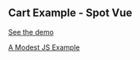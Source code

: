 ## Cart Example - Spot Vue

[See the demo](https://cart-spot-vue.modestjs.works)

[A Modest JS Example](https://modestjs.works)
